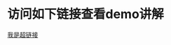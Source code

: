 # 访问如下链接查看demo讲解
<a href="https://blog.csdn.net/qq_28767795/article/details/81239925" target="_blank">我是超链接</a>



